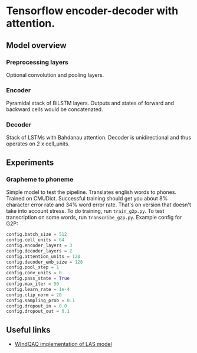 # Tensorflow encoder-decoder with attention.
## Model overview
### Preprocessing layers
Optional convolution and pooling layers.
### Encoder
Pyramidal stack of BiLSTM layers. Outputs and states of forward and backward cells would be concatenated.
### Decoder
Stack of LSTMs with Bahdanau attention. Decoder is unidirectional and thus operates on 2 x cell_units.

## Experiments
### Grapheme to phoneme
Simple model to test the pipeline.
Translates english words to phones. Trained on CMUDict.
Successful training should get you about 8% character error rate and 34% word error rate.
That's on version that doesn't take into account stress.
To do training, run `train_g2p.py`. To test transcription on some words, run `transcribe_g2p.py`.
Example config for G2P:
```python
config.batch_size = 512
config.cell_units = 64
config.encoder_layers = 3
config.decoder_layers = 2
config.attention_units = 128
config.decoder_emb_size = 128
config.pool_step = 1
config.conv_units = 0
config.pass_state = True
config.max_iter = 50
config.learn_rate = 1e-4
config.clip_norm = 20
config.sampling_prob = 0.1
config.dropout_in = 0.0
config.dropout_out = 0.1
```

## Useful links
* [WIndQAQ implementation of LAS model](https://github.com/WindQAQ/listen-attend-and-spell)